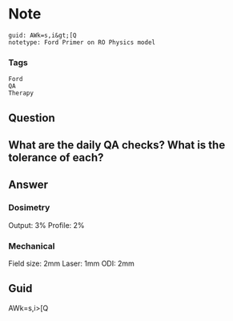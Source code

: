 # Note
```
guid: AWk=s,i&gt;[Q
notetype: Ford Primer on RO Physics model
```

### Tags
```
Ford
QA
Therapy
```

## Question
<h2>What are the daily QA checks? What is the tolerance of each?</h2>

## Answer
<section>
<h3>Dosimetry</h3>
<p>Output: 3%
Profile: 2%</p>
<h3>Mechanical</h3>
<p>Field size: 2mm
Laser: 1mm
ODI: 2mm</p>


</section>

## Guid
AWk=s,i>[Q
